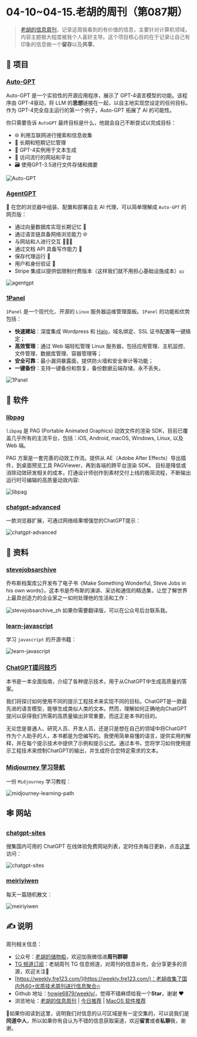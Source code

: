 # 04-10~04-15.老胡的周刊（第087期）

> [老胡的信息周刊](https://weekly.howie6879.com/)，记录这周我看到的有价值的信息，主要针对计算机领域，内容主题极大程度被我个人喜好主导。这个项目核心目的在于记录让自己有印象的信息做一个**留存**以及**共享**。

## 🎯 项目

### [Auto-GPT](https://github.com/Significant-Gravitas/Auto-GPT)

Auto-GPT 是一个实验性的开源应用程序，展示了 GPT-4语言模型的功能。该程序由 GPT-4驱动，将 LLM 的**思想**链接在一起，以自主地实现您设定的任何目标。作为 GPT-4完全自主运行的第一个例子，Auto-GPT 拓展了 AI 的可能性。

你只需要告诉 `AutoGPT` 最终目标是什么，他就会自己不断尝试以完成目标：

- 🌐 利用互联网进行搜索和信息收集
- 💾 长期和短期记忆管理
- 🧠 GPT-4实例用于文本生成
- 🔗 访问流行的网站和平台
- 🗃️ 使用GPT-3.5进行文件存储和摘要

![Auto-GPT](https://images-1252557999.file.myqcloud.com/uPic/Auto-GPT.jpg)

### [AgentGPT](https://github.com/reworkd/AgentGPT)

🤖 在您的浏览器中组装、配置和部署自主 AI 代理，可以简单理解成 `Auto-GPT` 的网页版：

- 通过向量数据库实现长期记忆 🧠
- 通过语言链具备网络浏览能力 🌐
- 与网站和人进行交互 👨‍👩‍👦
- 通过文档 API 具备写作能力 📄
- 保存代理运行 💾
- 用户和身份验证 🔐
- Stripe 集成以提供低限制付费版本（这样我们就不用担心基础设施成本）💵

![agentgpt](https://images-1252557999.file.myqcloud.com/uPic/agentgpt.jpg)

### [1Panel](https://github.com/1Panel-dev/1Panel)

`1Panel` 是一个现代化、开源的 `Linux` 服务器运维管理面板。`1Panel` 的功能和优势包括：

- **快速建站**：深度集成 Wordpress 和  [Halo](https://github.com/halo-dev/halo/)，域名绑定、SSL 证书配置等一键搞定；
- **高效管理**：通过 Web 端轻松管理 Linux 服务器，包括应用管理、主机监控、文件管理、数据库管理、容器管理等；
- **安全可靠**：最小漏洞暴露面，提供防火墙和安全审计等功能；
- **一键备份**：支持一键备份和恢复，备份数据云端存储，永不丢失。

![1Panel](https://images-1252557999.file.myqcloud.com/uPic/1Panel.png)

## 🤖 软件

### [libpag](https://github.com/Tencent/libpag)

`libpag` 是 PAG (Portable Animated Graphics) 动效文件的渲染 SDK，目前已覆盖几乎所有的主流平台，包括：iOS, Android, macOS, Windows, Linux, 以及 Web 端。

PAG 方案是一套完善的动效工作流。提供从 AE（Adobe After Effects）导出插件，到桌面预览工具 PAGViewer，再到各端的跨平台渲染 SDK。 目标是降低或消除动效研发相关的成本，打通设计师创作到素材交付上线的极简流程，不断输出运行时可编辑的高质量动效内容:

![libpag](https://images-1252557999.file.myqcloud.com/uPic/libpag.jpg)

### [chatgpt-advanced](https://github.com/qunash/chatgpt-advanced)

一款浏览器扩展，可通过网络结果增强您的ChatGPT提示：

![chatgpt-advanced](https://images-1252557999.file.myqcloud.com/uPic/chatgpt-advanced.jpeg)

## 👀 资料

### [stevejobsarchive](https://book.stevejobsarchive.com/)

乔布斯档案库公开发布了电子书《Make Something Wonderful, Steve Jobs in his own words》，这本书是乔布斯的演讲、采访和通信的精选集，让您了解世界上最具创造力的企业家之一如何处理他的生活和工作：

![stevejobsarchive_zh](https://images-1252557999.file.myqcloud.com/uPic/stevejobsarchive_zh.jpg)
如果你需要翻译版，可以在公众号后台联系我。

### [learn-javascript](https://github.com/sumn2u/learn-javascript)

学习 `javascript` 的开源书籍：

![learn-javascript](https://images-1252557999.file.myqcloud.com/uPic/learn-javascript.jpg)

### [ChatGPT提问技巧](https://github.com/ORDINAND/The-Art-of-Asking-ChatGPT-for-High-Quality-Answers-A-complete-Guide-to-Prompt-Engineering-Technique)

本书是一本全面指南，介绍了各种提示技术，用于从ChatGPT中生成高质量的答案。

我们将探讨如何使用不同的提示工程技术来实现不同的目标。ChatGPT是一款最先进的语言模型，能够生成类似人类的文本。然而，理解如何正确地向ChatGPT提问以获得我们所需的高质量输出非常重要。而这正是本书的目的。

无论您是普通人、研究人员、开发人员，还是只是想在自己的领域中将ChatGPT作为个人助手的人，本书都是为您编写的。我使用简单易懂的语言，提供实用的解释，并在每个提示技术中提供了示例和提示公式。通过本书，您将学习如何使用提示工程技术来控制ChatGPT的输出，并生成符合您特定需求的文本。

### [Midjourney 学习导航](https://learningprompt.wiki/docs/midjourney-learning-path)

一份 `Midjourney` 学习教程：

![midjourney-learning-path](https://images-1252557999.file.myqcloud.com/uPic/midjourney-learning-path.jpg)

## 🕸 网站

### [chatgpt-sites](https://github.com/lzwme/chatgpt-sites)

搜集国内可用的 ChatGPT 在线体验免费网站列表，定时任务每日更新，点击[这里](https://lzw.me/x/chatgpt-sites/)访问：

![chatgpt-sites](https://images-1252557999.file.myqcloud.com/uPic/chatgpt-sites.jpg)

### [meiriyiwen](https://meiriyiwen.com/)

每天一篇随机散文：

![meiriyiwen](https://images-1252557999.file.myqcloud.com/uPic/meiriyiwen.jpg)

## ✍️ 说明

周刊相关信息：

- 公众号：[老胡的储物柜](https://images-1252557999.file.myqcloud.com/uPic/ETIbMe.jpg)，欢迎加我微信进**周刊群聊**
- [TG 频道订阅](https://t.me/howie_weekly)：老胡周刊 TG 信息频道，对周刊的信息补充，会分享更多的资源，欢迎关注👏
- [https://weekly.fre123.com/](https://weekly.fre123.com/)：老胡收集了国内外60+优质技术周刊进行信息聚合🔥
- Github 地址：[howie6879/weekly/](https://github.com/howie6879/weekly/)，觉得不错麻烦给我一个**Star**，谢谢 ❤️
- 浏览地址：[老胡的信息周刊](https://weekly.howie6879.com) | [今日推荐](https://weekly.howie6879.com/recommend/index.html) | [MacOS 软件推荐](https://weekly.howie6879.com/soft/mac.html)

🙌如果你阅读到这里，说明我们对信息的认可区域是有一定交集的，可以说我们是**同道中人**，所以如果你有自认为不错的信息获取渠道，欢迎**留言**或者**私聊**我，谢谢。
